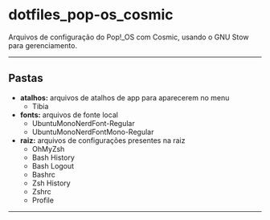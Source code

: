 # dotfiles_pop-os_cosmic

Arquivos de configuração do Pop!\_OS com Cosmic, usando o GNU Stow para gerenciamento.

---

## Pastas

- **atalhos:** arquivos de atalhos de app para aparecerem no menu
  - Tibia
- **fonts:** arquivos de fonte local
  - UbuntuMonoNerdFont-Regular
  - UbuntuMonoNerdFontMono-Regular
- **raiz:** arquivos de configurações presentes na raiz
  - OhMyZsh
  - Bash History
  - Bash Logout
  - Bashrc
  - Zsh History
  - Zshrc
  - Profile

---
